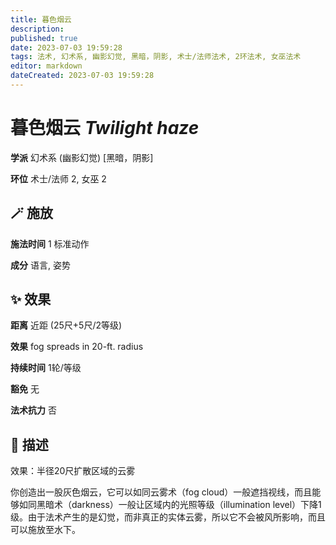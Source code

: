 ```yaml
---
title: 暮色烟云
description: 
published: true
date: 2023-07-03 19:59:28
tags: 法术, 幻术系, 幽影幻觉, 黑暗，阴影, 术士/法师法术, 2环法术, 女巫法术
editor: markdown
dateCreated: 2023-07-03 19:59:28
---
```


# **暮色烟云** *Twilight haze*

**学派** 幻术系 (幽影幻觉) \[黑暗，阴影\] 

**环位** 术士/法师 2, 女巫 2

## 🪄 施放

**施法时间** 1 标准动作

**成分** 语言, 姿势

## ✨ 效果  

**距离** 近距 (25尺+5尺/2等级) 

**效果** fog spreads in 20-ft. radius 

**持续时间** 1轮/等级 

**豁免** 无

**法术抗力** 否

## 📖 描述

效果：半径20尺扩散区域的云雾

你创造出一股灰色烟云，它可以如同云雾术（fog cloud）一般遮挡视线，而且能够如同黑暗术（darkness）一般让区域内的光照等级（illumination level）下降1级。由于法术产生的是幻觉，而非真正的实体云雾，所以它不会被风所影响，而且可以施放至水下。
    